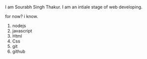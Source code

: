 


I am Sourabh Singh Thakur.  I am an intiale stage of web developing.

for now? i know.

1. nodejs
2. javascript
3. Html 
4. Css
5. git
6. github

